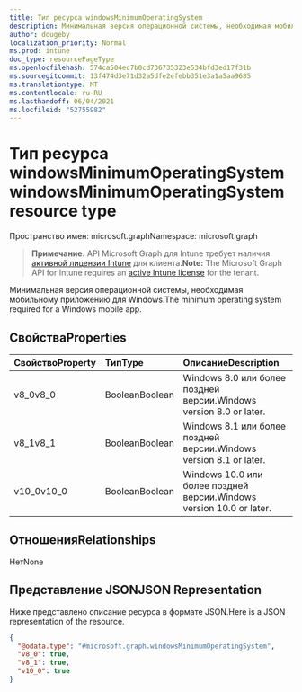 ```yaml
---
title: Тип ресурса windowsMinimumOperatingSystem
description: Минимальная версия операционной системы, необходимая мобильному приложению для Windows.
author: dougeby
localization_priority: Normal
ms.prod: intune
doc_type: resourcePageType
ms.openlocfilehash: 574ca504ec7b0cd736735323e534bfd3ed17f31b
ms.sourcegitcommit: 13f474d3e71d32a5dfe2efebb351e3a1a5aa9685
ms.translationtype: MT
ms.contentlocale: ru-RU
ms.lasthandoff: 06/04/2021
ms.locfileid: "52755982"
---
```

# <a name="windowsminimumoperatingsystem-resource-type"></a><span data-ttu-id="2cd1b-103">Тип ресурса windowsMinimumOperatingSystem</span><span class="sxs-lookup"><span data-stu-id="2cd1b-103">windowsMinimumOperatingSystem resource type</span></span>

<span data-ttu-id="2cd1b-104">Пространство имен: microsoft.graph</span><span class="sxs-lookup"><span data-stu-id="2cd1b-104">Namespace: microsoft.graph</span></span>

> <span data-ttu-id="2cd1b-105">**Примечание.** API Microsoft Graph для Intune требует наличия [активной лицензии Intune](https://go.microsoft.com/fwlink/?linkid=839381) для клиента.</span><span class="sxs-lookup"><span data-stu-id="2cd1b-105">**Note:** The Microsoft Graph API for Intune requires an [active Intune license](https://go.microsoft.com/fwlink/?linkid=839381) for the tenant.</span></span>

<span data-ttu-id="2cd1b-106">Минимальная версия операционной системы, необходимая мобильному приложению для Windows.</span><span class="sxs-lookup"><span data-stu-id="2cd1b-106">The minimum operating system required for a Windows mobile app.</span></span>

## <a name="properties"></a><span data-ttu-id="2cd1b-107">Свойства</span><span class="sxs-lookup"><span data-stu-id="2cd1b-107">Properties</span></span>
|<span data-ttu-id="2cd1b-108">Свойство</span><span class="sxs-lookup"><span data-stu-id="2cd1b-108">Property</span></span>|<span data-ttu-id="2cd1b-109">Тип</span><span class="sxs-lookup"><span data-stu-id="2cd1b-109">Type</span></span>|<span data-ttu-id="2cd1b-110">Описание</span><span class="sxs-lookup"><span data-stu-id="2cd1b-110">Description</span></span>|
|:---|:---|:---|
|<span data-ttu-id="2cd1b-111">v8_0</span><span class="sxs-lookup"><span data-stu-id="2cd1b-111">v8_0</span></span>|<span data-ttu-id="2cd1b-112">Boolean</span><span class="sxs-lookup"><span data-stu-id="2cd1b-112">Boolean</span></span>|<span data-ttu-id="2cd1b-113">Windows 8.0 или более поздней версии.</span><span class="sxs-lookup"><span data-stu-id="2cd1b-113">Windows version 8.0 or later.</span></span>|
|<span data-ttu-id="2cd1b-114">v8_1</span><span class="sxs-lookup"><span data-stu-id="2cd1b-114">v8_1</span></span>|<span data-ttu-id="2cd1b-115">Boolean</span><span class="sxs-lookup"><span data-stu-id="2cd1b-115">Boolean</span></span>|<span data-ttu-id="2cd1b-116">Windows 8.1 или более поздней версии.</span><span class="sxs-lookup"><span data-stu-id="2cd1b-116">Windows version 8.1 or later.</span></span>|
|<span data-ttu-id="2cd1b-117">v10_0</span><span class="sxs-lookup"><span data-stu-id="2cd1b-117">v10_0</span></span>|<span data-ttu-id="2cd1b-118">Boolean</span><span class="sxs-lookup"><span data-stu-id="2cd1b-118">Boolean</span></span>|<span data-ttu-id="2cd1b-119">Windows 10.0 или более поздней версии.</span><span class="sxs-lookup"><span data-stu-id="2cd1b-119">Windows version 10.0 or later.</span></span>|

## <a name="relationships"></a><span data-ttu-id="2cd1b-120">Отношения</span><span class="sxs-lookup"><span data-stu-id="2cd1b-120">Relationships</span></span>
<span data-ttu-id="2cd1b-121">Нет</span><span class="sxs-lookup"><span data-stu-id="2cd1b-121">None</span></span>

## <a name="json-representation"></a><span data-ttu-id="2cd1b-122">Представление JSON</span><span class="sxs-lookup"><span data-stu-id="2cd1b-122">JSON Representation</span></span>
<span data-ttu-id="2cd1b-123">Ниже представлено описание ресурса в формате JSON.</span><span class="sxs-lookup"><span data-stu-id="2cd1b-123">Here is a JSON representation of the resource.</span></span>
<!-- {
  "blockType": "resource",
  "@odata.type": "microsoft.graph.windowsMinimumOperatingSystem"
}
-->
``` json
{
  "@odata.type": "#microsoft.graph.windowsMinimumOperatingSystem",
  "v8_0": true,
  "v8_1": true,
  "v10_0": true
}
```




